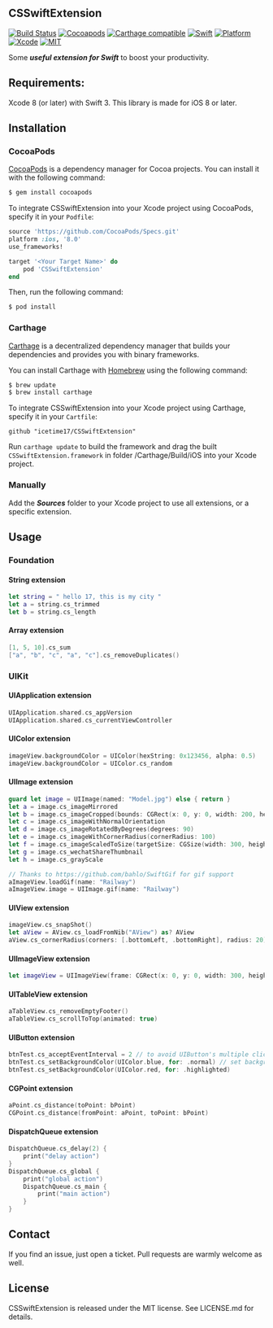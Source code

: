 ## CSSwiftExtension

[![Build Status](https://travis-ci.org/icetime17/CSSwiftExtension.svg?branch=master)](https://travis-ci.org/icetime17/CSSwiftExtension)
[![Cocoapods](https://img.shields.io/cocoapods/v/CSSwiftExtension.svg)](https://cocoapods.org/pods/CSSwiftExtension)
[![Carthage compatible](https://img.shields.io/badge/Carthage-Compatible-brightgreen.svg?style=flat)](https://github.com/Carthage/Carthage)
[![Swift](https://img.shields.io/badge/Swift-3.0-orange.svg)](https://swift.org)
[![Platform](https://img.shields.io/badge/Platform-iOS-lightgrey.svg)](https://github.com/icetime17/CSSwiftExtension)
[![Xcode](https://img.shields.io/badge/Xcode-8.0-blue.svg)](https://developer.apple.com/xcode)
[![MIT](https://img.shields.io/badge/License-MIT-red.svg)](https://opensource.org/licenses/MIT)

Some ***useful extension for Swift*** to boost your productivity.


## Requirements:
Xcode 8 (or later) with Swift 3. This library is made for iOS 8 or later.


## Installation

### CocoaPods

[CocoaPods](http://cocoapods.org) is a dependency manager for Cocoa projects. You can install it with the following command:

```bash
$ gem install cocoapods
```

To integrate CSSwiftExtension into your Xcode project using CocoaPods, specify it in your `Podfile`:

```ruby
source 'https://github.com/CocoaPods/Specs.git'
platform :ios, '8.0'
use_frameworks!

target '<Your Target Name>' do
    pod 'CSSwiftExtension'
end
```

Then, run the following command:

```bash
$ pod install
```

### Carthage

[Carthage](https://github.com/Carthage/Carthage) is a decentralized dependency manager that builds your dependencies and provides you with binary frameworks.

You can install Carthage with [Homebrew](http://brew.sh/) using the following command:

```bash
$ brew update
$ brew install carthage
```

To integrate CSSwiftExtension into your Xcode project using Carthage, specify it in your `Cartfile`:

```
github "icetime17/CSSwiftExtension"
```

Run `carthage update` to build the framework and drag the built `CSSwiftExtension.framework` in folder /Carthage/Build/iOS into your Xcode project.

### Manually

Add the ***Sources*** folder to your Xcode project to use all extensions, or a specific extension.


## Usage

### Foundation

#### String extension
```Swift
let string = " hello 17, this is my city "
let a = string.cs_trimmed
let b = string.cs_length
```

#### Array extension
```Swift
[1, 5, 10].cs_sum
["a", "b", "c", "a", "c"].cs_removeDuplicates()
```


### UIKit

#### UIApplication extension
```Swift
UIApplication.shared.cs_appVersion
UIApplication.shared.cs_currentViewController
```

#### UIColor extension
```Swift
imageView.backgroundColor = UIColor(hexString: 0x123456, alpha: 0.5)
imageView.backgroundColor = UIColor.cs_random
```

#### UIImage extension
```Swift
guard let image = UIImage(named: "Model.jpg") else { return }
let a = image.cs_imageMirrored
let b = image.cs_imageCropped(bounds: CGRect(x: 0, y: 0, width: 200, height: 200))
let c = image.cs_imageWithNormalOrientation
let d = image.cs_imageRotatedByDegrees(degrees: 90)
let e = image.cs_imageWithCornerRadius(cornerRadius: 100)
let f = image.cs_imageScaledToSize(targetSize: CGSize(width: 300, height: 300), withOriginalRatio: true)
let g = image.cs_wechatShareThumbnail
let h = image.cs_grayScale

// Thanks to https://github.com/bahlo/SwiftGif for gif support
aImageView.loadGif(name: "Railway")
aImageView.image = UIImage.gif(name: "Railway")
```

#### UIView extension
```Swift
imageView.cs_snapShot()
let aView = AView.cs_loadFromNib("AView") as? AView
aView.cs_cornerRadius(corners: [.bottomLeft, .bottomRight], radius: 20)
```

#### UIImageView extension
```Swift
let imageView = UIImageView(frame: CGRect(x: 0, y: 0, width: 300, height: 500), blurEffectStyle: .light)
```

#### UITableView extension
```Swift
aTableView.cs_removeEmptyFooter()
aTableView.cs_scrollToTop(animated: true)
```

#### UIButton extension
```Swift
btnTest.cs_acceptEventInterval = 2 // to avoid UIButton's multiple click operation
btnTest.cs_setBackgroundColor(UIColor.blue, for: .normal) // set backgroundColor
btnTest.cs_setBackgroundColor(UIColor.red, for: .highlighted)
```

#### CGPoint extension
```Swift
aPoint.cs_distance(toPoint: bPoint)
CGPoint.cs_distance(fromPoint: aPoint, toPoint: bPoint)
```

#### DispatchQueue extension
```Swift
DispatchQueue.cs_delay(2) {
    print("delay action")
}
DispatchQueue.cs_global {
    print("global action")
    DispatchQueue.cs_main {
        print("main action")
    }
}
```


## Contact

If you find an issue, just open a ticket. Pull requests are warmly welcome as well.


## License

CSSwiftExtension is released under the MIT license. See LICENSE.md for details.
